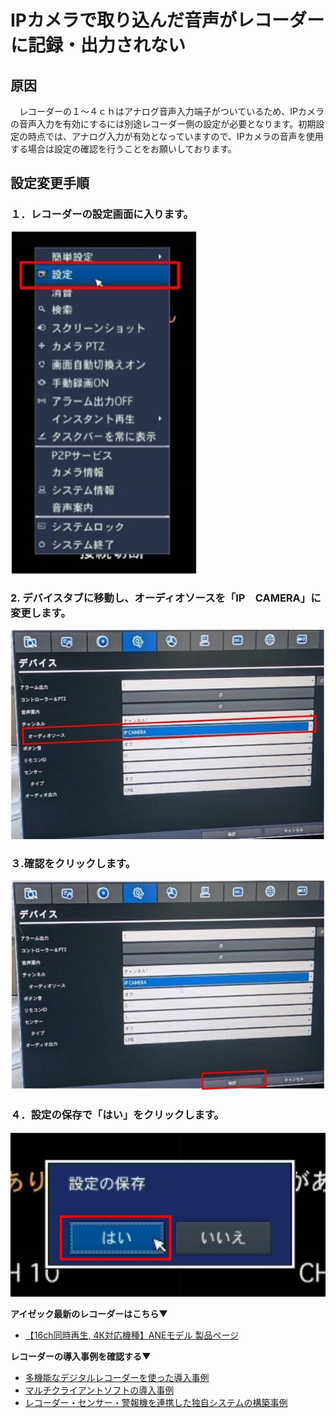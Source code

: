 # IPカメラで取り込んだ音声がレコーダーに記録・出力されない

## 原因
　レコーダーの１～４ｃｈはアナログ音声入力端子がついているため、IPカメラの音声入力を有効にするには別途レコーダー側の設定が必要となります。初期設定の時点では、アナログ入力が有効となっていますので、IPカメラの音声を使用する場合は設定の確認を行うことをお願いしております。

## 設定変更手順

### １．レコーダーの設定画面に入ります。
![](./images/osd-menu/001.jpg)

### 2. デバイスタブに移動し、オーディオソースを「IP　CAMERA」に変更します。
![](./images/audio-source/001.jpg)

### ３.確認をクリックします。
![](./images/audio-source/002.jpg)

### ４．設定の保存で「はい」をクリックします。
![](./images/osd-menu/007.jpg)

**アイゼック最新のレコーダーはこちら▼**
- [【16ch同時再生, 4K対応機種】ANEモデル 製品ページ](https://isecj.jp/recorder/recorder-ane)

**レコーダーの導入事例を確認する▼**
- [多機能なデジタルレコーダーを使った導入事例](https://isecj.jp/case/security-enhancement)
- [マルチクライアントソフトの導入事例](https://isecj.jp/case/netcafe-camera)
- [レコーダー・センサー・警報機を連携した独自システムの構築事例](https://isecj.jp/case/system-design)

